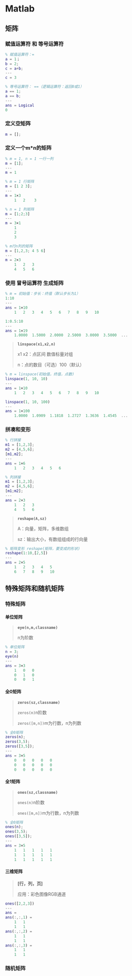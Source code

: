 # Matlab

## 矩阵

### 赋值运算符 和 等号运算符

```matlab
% 赋值运算符：=
a = 1；
b = 2;
c = a+b;
---
c = 3
```

```matlab
% 等号运算符： ==（逻辑运算符：返回0或1）
a == 1;
a == b;
---
ans = Logical
0
```

### 定义空矩阵

```matlab
m = [];
```

### 定义一个m*n的矩阵

```matlab
% m = 1, n = 1 一行一列
m = [1];
---
m = 1
```

```matlab
% m = 1 行矩阵
m = [1 2 3];
---
m = 1×3
	1 	2	 3
```

```matlab
% n = 1 列矩阵
m = [1;2;3]
---
m = 3×1
	1
	2
	3
```

```matlab
% m行n列的矩阵
m = [1,2,3; 4 5 6]
---
m = 2×3
	1	2	3
	4	5	6
```

### 使用 冒号运算符 生成矩阵

```matlab
% m = 初始值：步长：终值（默认步长为1）
1:10
---
ans = 1×10
	1	2	3	4	5	6	7	8	9	10
```

```matlab
1:0.5:10
---
ans = 1×19
	1.0000	1.5000	2.0000	2.5000	3.0000	3.5000	...
```

> **`linspace(x1,x2,n)`**
>
> x1 x2：点区间 数值标量对组
>
> n：点的数目（可选）100（默认）

```matlab
% m = linspace(初始值，终值，点数)
linspace(1, 10, 10)
---
ans = 1×10
	1	2	3	4	5	6	7	8	9	10
```

```matlab
linspace(1, 10, 100)
---
ans = 1×100
	1.0000	1.0909	1.1818	1.2727	1.3636	1.4545	...
```

### 拼凑和变形

```matlab
% 行拼接
m1 = [1,2,3];
m2 = [4,5,6];
[m1,m2];
---
ans = 1×6
	1	2	3	4	5	6
```

```matlab
% 列拼接
m1 = [1,2,3];
m2 = [4,5,6];
[m1;m2];
---
ans = 2×3
	1	2	3
	4	5	6
```

> **`reshape(A,sz)`** 
>
> A：向量，矩阵，多维数组
>
> sz：输出大小，有数组组成的行向量

```matlab
% 矩阵变形 reshape(矩阵，要变成的形状)
reshape(1:10,[2,5])
---
ans = 2×5
	1	2	3	4	5
	6	7	8	9	10
```

## 特殊矩阵和随机矩阵

### 特殊矩阵

#### 单位矩阵

> **`eye(n,m,classname)`**
>
> n为阶数

```matlab
% 单位矩阵
n = 3;
eye(n)
---
ans = 3×3
	1	0	0
	0	1	0
	0	0	1
```

#### 全0矩阵

> **`zeros(sz,classname)`**
>
> `zeros(n)`n阶数
>
> `zeros([m,n])`m为行数，n为列数

```matlab
% 全0矩阵
zeros(n);
zeros(3,5);
zeros([3,5]);
---
ans = 3×5
	0	0	0	0	0	
	0	0	0	0	0
	0	0	0	0	0
```

#### 全1矩阵

> **`ones(sz,classname)`**
>
> `ones(n)`n阶数
>
> `ones([m,n])`m为行数，n为列数

```matlab
% 全0矩阵
ones(n);
ones(3,5);
ones([3,5]);
---
ans = 3×5
	1	1	1	1	1	
	1	1	1	1	1
	1	1	1	1	1
```

#### 三维矩阵

> **[行，列，页]**
>
> 应用：彩色图像RGB通道

```matlab
ones([2,2,3])
---
ans = 
ans(:,:,1) = 
	1	1
	1	1
ans(:,:,2) = 
	1	1
	1	1
ans(:,:,3) = 
	1	1
	1	1
```

### 随机矩阵


